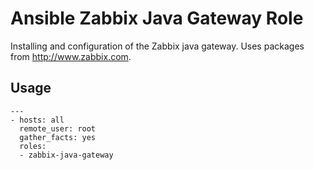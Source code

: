 # Ansible Zabbix Java Gateway  Role

Installing and configuration of the Zabbix java gateway. Uses packages from http://www.zabbix.com.

## Usage
    ---
    - hosts: all
      remote_user: root
      gather_facts: yes
      roles:
      - zabbix-java-gateway
